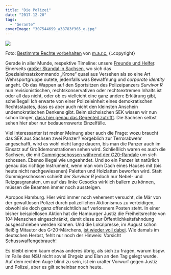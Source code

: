 ```yaml
---
title: "Die Polizei"
date: "2017-12-20"
tags:
  - "Gerante"
coverImage: "307544699_a38783f365_o.jpg"
---
```


![](/img/307544699_a38783f365_o.jpg)

Foto: [Bestimmte Rechte vorbehalten](https://creativecommons.org/licenses/by-sa/2.0/) von [m.a.r.c.](https://www.flickr.com/photos/mabi/307544699) {:.copyright}

Gerade in aller Munde, respektive Timeline: unsere [Freunde und Helfer](https://youtu.be/sfAq8X1KBj0 "Extrabreit – Polizisten"). Einerseits [großer Skandal in Sachsen](http://www.faz.net/1.5347856 "FAZ: „Es wurde so bestellt und auch so geliefert“"), wo sich das Spezialeinsatzkommando „Krone“ quasi aus Versehen als so eine Art Wehrsportgruppe outete, jedenfalls was Bewaffnung und _corporate identity_ angeht. Ob das Wappen auf den Sportsitzen des Polizeipanzers _Survivor R_ nun revisionistischen, rechtskonservativen oder rechtsextremen Inhalts ist oder all das nicht, oder ob es vielleicht eine ganz andere Erklärung gibt, scheißegal! Ich erwarte von einer Polizeieinheit eines demokratischen Rechtsstaates, dass es aber auch nicht den kleinsten Anschein undemokratischen Denkens gibt. Beim sächsischen SEK wissen wir nun schon länger, [dass hier genau das Gegenteil zutrifft](http://www.spiegel.de/panorama/gesellschaft/wurzen-saechsischer-sek-beamter-traegt-rechtes-symbol-auf-demo-a-1166585.html "Bei Demonstration gegen Rassismus: Sächsischer SEK-Beamter trug Symbol der rechten Szene "). Die Sachsen selbst sehen hier aber nur bedauernswerte Einzelfälle.

Viel interessanter ist meiner Meinung aber auch die Frage: wozu braucht das SEK aus Sachsen zwei Panzer? Vorgeblich zur Terrorabwehr angeschafft, wird es wohl nicht lange dauern, bis man die Panzer auch im Einsatz auf Großdemonstrationen sehen wird. Schließlich waren es auch die Sachsen, die mit [Gummigeschossen während der G20-Randale](https://www.mdr.de/nachrichten/politik/regional/einsatz-gummigeschosse-bei-gipfel-hamburg-100.html "Sachsens Innenminister bestätigt Einsatz von Gummigeschossen") um sich schossen. Ebenso illegal wie ungeahndet. Und so ein Panzer ist natürlich genau das richtige Instrument, wenn man vom Dach eines Hauses mit (bis heute nicht nachgewiesenen) Paletten und Holzlatten beworfen wird. Statt Gummigeschossen schießt der _Survivor R_ jedoch nur Nebel- und Reizgasgranaten, um auf das linke Gesocks wirklich ballern zu können, müssen die Beamten immer noch aussteigen.

Apropos Hamburg. Hier wird immer noch vehement versucht, die Mär von der gewaltlosen Polizei durch polizeilichen Aktionismus zu verteidigen, obwohl sie doch ganz offensichtlich auf verlorenem Posten steht. In einer bisher beispiellosen Aktion hat die Hamburger Justiz die Freiheitsrechte von 104 Menschen eingeschränkt, damit diese zur Öffentlichkeitsfahndung ausgeschrieben werden können. Und die Lokalpresse, im August schon fleißig Mitautor des G-20-Märchens, [ist wieder voll dabei](https://www.abendblatt.de/bin/scr-212892085.pdf "Hamburger Abendblatt: PDF"). Wie damals im deutschen Herbst, fehlt nur noch der Hinweis: Vorsicht Schusswaffengebrauch!

Es bleibt einem kaum etwas anderes übrig, als sich zu fragen, warum bspw. im Falle des NSU nicht soviel Ehrgeiz und Elan an den Tag gelegt wurde. Auf dem rechten Auge blind zu sein, ist ein uralter Vorwurf gegen Justiz und Polizei, aber es gilt scheinbar noch heute.
